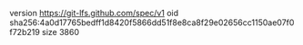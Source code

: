version https://git-lfs.github.com/spec/v1
oid sha256:4a0d17765bedff1d8420f5866dd51f8e8ca8f29e02656cc1150ae07f0f72b219
size 3860
